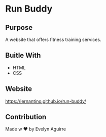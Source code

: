 # Run Buddy

## Purpose
A website that offers fitness training services.

## Buitle With
* HTML
* CSS

## Website
https://lernantino.github.io/run-buddy/

## Contribution
Made w ❤️ by Evelyn Aguirre
